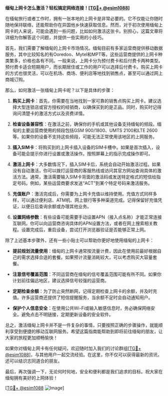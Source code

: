 **缅甸上网卡怎么激活？轻松搞定网络连接！[[TG💪+ @esim1088](https://t.me/s/esim1088)]**

在缅甸旅行或者工作时，拥有一张本地的上网卡是非常必要的。它不仅能让你随时随地保持联络，还能帮助你在异国他乡快速获取信息。然而，对于初次使用缅甸上网卡的人来说，可能会遇到一些问题，比如如何激活这张卡。别担心，这篇文章将详细为你解答这个问题，并提供一些实用的小技巧。

首先，我们需要了解缅甸的上网卡市场情况。缅甸目前有多家运营商提供移动数据服务，其中比较知名的有Ooredoo、Mytel和MPT等。这些运营商提供的上网卡种类繁多，价格也各有不同。一般来说，上网卡分为预付费卡和后付费卡两种类型。预付费卡适合短期用户，而长期居住或工作的用户可以选择后付费卡。购买上网卡的方式也很灵活，可以在机场、商场、便利店等地找到销售点，甚至可以通过网上商城订购。

那么，如何激活一张缅甸上网卡呢？以下是具体的步骤：

1. **购买上网卡**：首先，你需要在当地找到一家可靠的销售点购买上网卡。建议选择大型连锁店或官方授权的经销商，以确保买到的是正品。同时，购买时记得询问清楚卡的激活方式以及资费详情。

2. **检查设备兼容性**：在激活之前，确保你的手机或其他设备支持缅甸的频段。缅甸的主要运营商使用的频段包括GSM 900/1800、UMTS 2100和LTE 2600等。如果你的设备不支持这些频段，可能无法正常使用该地区的上网服务。

3. **插入SIM卡**：将购买到的上网卡插入设备的SIM卡槽中。如果是首次插入，设备可能会提示你进行设置或激活操作。按照屏幕上的指示完成操作即可。

4. **激活上网卡**：大多数情况下，插入SIM卡后，系统会自动开始激活过程。如果没有自动激活，你可以拨打运营商的客服热线或访问其官方网站查询具体的激活方法。通常，激活需要输入SIM卡背面的激活码或发送特定格式的短信给指定号码。例如，某些运营商要求发送“ACT”到某个特定号码来激活服务。

5. **充值账户**：激活完成后，你需要为上网卡充值以维持使用。充值方式同样多样，可以通过便利店、ATM机、网上银行等多种渠道完成。记得保留好充值凭证，以便日后查询余额或办理其他业务。

6. **设置网络参数**：有些设备可能需要手动设置APN（接入点名称）才能正常连接互联网。你可以向运营商咨询具体的APN设置方法，或者在网上搜索相关教程。设置完成后，重启设备，尝试打开浏览器验证是否能够正常上网。

除了上述基本步骤外，还有一些小贴士可以帮助你更好地使用缅甸的上网卡：

- **提前规划流量使用**：缅甸的上网卡通常按流量计费，因此在使用前最好根据自己的需求选择合适的套餐。如果预计流量消耗较大，可以考虑购买大容量套餐。
  
- **注意信号覆盖范围**：不同运营商在缅甸的信号覆盖范围可能有所不同。如果你计划前往偏远地区，建议选择信号较强的运营商。

- **定期检查余额**：为了防止突然断网，记得定期检查上网卡的余额，并及时充值。许多运营商还提供了短信提醒服务，当余额不足时会自动通知用户。

- **保护个人信息安全**：在使用公共Wi-Fi或输入敏感信息时，务必确保网络安全。避免点击不明链接，定期更新设备的安全软件。

总之，激活缅甸上网卡并不是一件复杂的事情，只要按照正确的步骤操作，就能顺利享受到便捷的移动互联网服务。希望这篇指南能帮助到即将前往缅甸的朋友，让大家的旅程更加顺畅愉快！

如果你对缅甸上网卡有任何疑问，欢迎随时加入我们的讨论群组[[TG💪+ @esim1088](https://t.me/s/esim1088)]，与其他用户一起交流经验。在这里，你不仅可以获得最新的资讯，还可以结识志同道合的朋友。

最后，再次强调一下，无论何时何地，安全和便利都是我们追求的目标。祝大家在缅甸拥有美好的上网体验！

[[TG💪+ @esim1088](https://t.me/s/esim1088) ![Image](https://i.postimg.cc/4NQfJmqS/Snipaste-2025-05-13-00-14-12.png)]